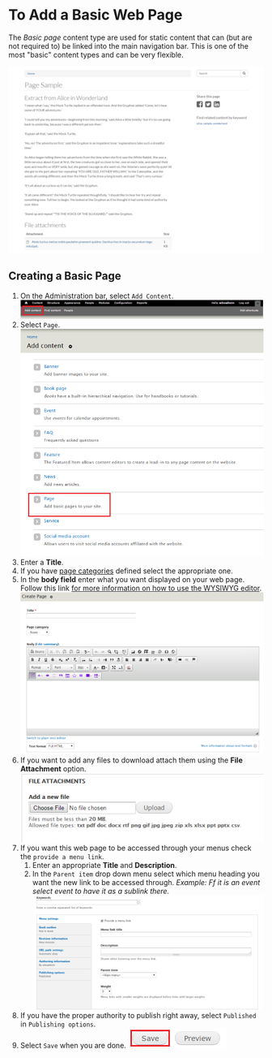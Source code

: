 # To Add a Basic Web Page
The *Basic page* content type are used for static content that can (but are not required to) be linked into the main navigation bar. This is one of the most "basic" content types and can be very flexible.

![An Example of a Basic Page](/images/paex.png "Example of a Basic Page")

## Creating a Basic Page
1. On the Administration bar, select `Add Content`.
![Add Content Highlighted](/images/ambac.png)
2. Select `Page`.
![Page Option Selected](/images/addconpage.png)
3. Enter a **Title**.
4. If you have [page categories](taxonomies.md#categories) defined select the appropriate one.
5. In the **body field** enter what you want displayed on your web page. Follow this link [for more information on how to use the WYSIWYG editor](wysiwyg-editor.md).
![Of Page selected](/images/pagetitlebody.png)
6. If you want to add any files to download attach them using the **File Attachment** option.
![File Attachment option](/images/pageattach.png)
7. If you want this web page to be accessed through your menus check the `provide a menu link`.
    1. Enter an appropriate **Title** and **Description**.
    2. In the `Parent item` drop down menu select which menu heading you want the new link to be accessed through. *Example: Ff it is an event select event to have it as a sublink there.*
![Page Menu options](/images/pagekeyoptmenu.png)
8. If you have the proper authority to publish right away, select `Published` in `Publishing options`.
9. Select `Save` when you are done.
![Image of Save Button](/images/save.png)

